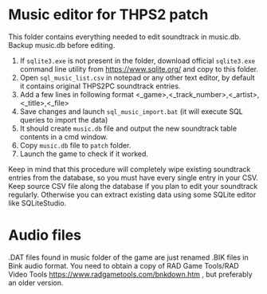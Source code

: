 # Music editor for THPS2 patch
This folder contains everything needed to edit soundtrack in music.db.
Backup music.db before editing.

1. If ```sqlite3.exe``` is not present in the folder, download official ```sqlite3.exe``` command line utility from https://www.sqlite.org/ and copy to this folder.
2. Open ```sql_music_list.csv``` in notepad or any other text editor, by default it contains original THPS2PC soundtrack entries.
3. Add a few lines in following format <_game>,<_track_number>,<_artist>,<_title>,<_file>
4. Save changes and launch ```sql_music_import.bat``` (it will execute SQL queries to import the data)
5. It should create ```music.db``` file and output the new soundtrack table contents in a cmd window.
6. Copy ```music.db``` file to ```patch``` folder.
5. Launch the game to check if it worked.

Keep in mind that this procedure will completely wipe existing soundtrack entries from the database, so you must have every single entry in your CSV.
Keep source CSV file along the database if you plan to edit your soundtrack regularly. Otherwise you can extract existing data using some SQLite editor like SQLiteStudio.

# Audio files
.DAT files found in music folder of the game are just renamed .BIK files in Bink audio format. You need to obtain a copy of RAD Game Tools/RAD Video Tools https://www.radgametools.com/bnkdown.htm , but preferably an older version.
